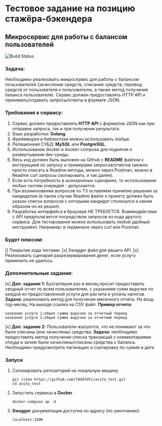 # Тестовое задание на позицию стажёра-бэкендера
## Микросервис для работы с балансом пользователей

![Build Status](https://travis-ci.org/joemccann/dillinger.svg?branch=master)

### Задача:
Необходимо реализовать микросервис для работы с балансом пользователей (зачисление средств, списание средств, перевод средств от пользователя к пользователю, а также метод получения баланса пользователя). Сервис должен предоставлять HTTP API и принимать/отдавать запросы/ответы в формате JSON. 

### Требования к сервису:

1. Сервис должен предоставлять **HTTP API** с форматом JSON как при отправке запроса, так и при получении результата.
2. Язык разработки: **Golang**.
2. Фреймворки и библиотеки можно использовать любые.
3. Реляционная СУБД: **MySQL** или **PostgreSQL**.
4. Использование docker и docker-compose для поднятия и развертывания dev-среды.
4. Весь код должен быть выложен на Github с **README** файлом с инструкцией по запуску и примерами запросов/ответов (можно просто описать в Readme методы, можно через Postman, можно в Readme curl запросы скопировать, и так далее).
5. Если есть потребность в асинхронных сценариях, то использование любых систем очередей - допускается.
6. При возникновении вопросов по ТЗ оставляем принятие решения за кандидатом (в таком случае Readme файле к проекту должен быть указан список вопросов с которыми кандидат столкнулся и каким образом он их решил).
7. Разработка интерфейса в браузере НЕ ТРЕБУЕТСЯ. Взаимодействие с API предполагается посредством запросов из кода другого сервиса. Для тестирования можно использовать любой удобный инструмент. Например: в терминале через curl или Postman.

### Будет плюсом:

[] Покрытие кода тестами.
[x] Swagger файл для вашего API. 
[x] Реализовать сценарий разрезервирования денег, если услугу применить не удалось.

### Дополнительные задания:

[x] **Доп. задание 1:**
Бухгалтерия раз в месяц просит предоставить сводный отчет по всем пользователем, с указанием сумм выручки по каждой из предоставленной услуги для расчета и уплаты налогов.
**Задача:** реализовать метод для получения месячного отчета. На вход: год-месяц. На выходе ссылка на CSV файл.
**Пример отчета:**

    название услуги 1;общая сумма выручки за отчетный период
    название услуги 2;общая сумма выручки за отчетный период

[x] **Доп. задание 2:**
Пользователи жалуются, что не понимают за что были списаны (или зачислены) средства.
**Задача:** необходимо предоставить метод получения списка транзакций с комментариями откуда и зачем были начислены/списаны средства с баланса. Необходимо предусмотреть пагинацию и сортировку по сумме и дате.

### Запуск 
1. Склонировать репозиторий на локальную машину 
    ```shell
    git clone https://github.com/fdddfdfs/avito_test.git
    cd avito_test
   ```
2. Запустить сервисы в **Docker**
    ```shell
    docker-compose up -d
    ```
3. **Swagger** документация доступна по адресу (по умолчанию)
    ```shell
    localhost:3200
    ```

    
